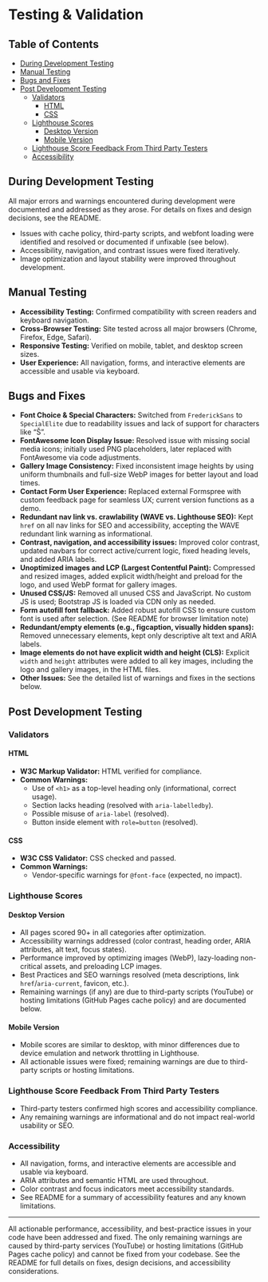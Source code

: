 # Testing & Validation

## Table of Contents
- [During Development Testing](#during-development-testing)
- [Manual Testing](#manual-testing)
- [Bugs and Fixes](#bugs-and-fixes)
- [Post Development Testing](#post-development-testing)
  - [Validators](#validators)
    - [HTML](#html)
    - [CSS](#css)
  - [Lighthouse Scores](#lighthouse-scores)
    - [Desktop Version](#desktop-version)
    - [Mobile Version](#mobile-version)
  - [Lighthouse Score Feedback From Third Party Testers](#lighthouse-score-feedback-from-third-party-testers)
  - [Accessibility](#accessibility)

## During Development Testing

All major errors and warnings encountered during development were documented and addressed as they arose. For details on fixes and design decisions, see the README.

- Issues with cache policy, third-party scripts, and webfont loading were identified and resolved or documented if unfixable (see below).
- Accessibility, navigation, and contrast issues were fixed iteratively.
- Image optimization and layout stability were improved throughout development.

## Manual Testing

- **Accessibility Testing:** Confirmed compatibility with screen readers and keyboard navigation.
- **Cross-Browser Testing:** Site tested across all major browsers (Chrome, Firefox, Edge, Safari).
- **Responsive Testing:** Verified on mobile, tablet, and desktop screen sizes.
- **User Experience:** All navigation, forms, and interactive elements are accessible and usable via keyboard.

## Bugs and Fixes

- **Font Choice & Special Characters:**
  Switched from `FrederickSans` to `SpecialElite` due to readability issues and lack of support for characters like “Š”.
- **FontAwesome Icon Display Issue:**
  Resolved issue with missing social media icons; initially used PNG placeholders, later replaced with FontAwesome via code adjustments.
- **Gallery Image Consistency:**
  Fixed inconsistent image heights by using uniform thumbnails and full-size WebP images for better layout and load times.
- **Contact Form User Experience:**
  Replaced external Formspree with custom feedback page for seamless UX; current version functions as a demo.
- **Redundant nav link vs. crawlability (WAVE vs. Lighthouse SEO):**
  Kept `href` on all nav links for SEO and accessibility, accepting the WAVE redundant link warning as informational.
- **Contrast, navigation, and accessibility issues:**
  Improved color contrast, updated navbars for correct active/current logic, fixed heading levels, and added ARIA labels.
- **Unoptimized images and LCP (Largest Contentful Paint):**
  Compressed and resized images, added explicit width/height and preload for the logo, and used WebP format for gallery images.
- **Unused CSS/JS:**
  Removed all unused CSS and JavaScript. No custom JS is used; Bootstrap JS is loaded via CDN only as needed.
- **Form autofill font fallback:**
  Added robust autofill CSS to ensure custom font is used after selection. (See README for browser limitation note)
- **Redundant/empty elements (e.g., figcaption, visually hidden spans):**
  Removed unnecessary elements, kept only descriptive alt text and ARIA labels.
- **Image elements do not have explicit width and height (CLS):**
  Explicit `width` and `height` attributes were added to all key images, including the logo and gallery images, in the HTML files.
- **Other Issues:**
  See the detailed list of warnings and fixes in the sections below.

## Post Development Testing

### Validators

#### HTML
- **W3C Markup Validator:** HTML verified for compliance.
- **Common Warnings:**
  - Use of `<h1>` as a top-level heading only (informational, correct usage).
  - Section lacks heading (resolved with `aria-labelledby`).
  - Possible misuse of `aria-label` (resolved).
  - Button inside element with `role=button` (resolved).

#### CSS
- **W3C CSS Validator:** CSS checked and passed.
- **Common Warnings:**
  - Vendor-specific warnings for `@font-face` (expected, no impact).

### Lighthouse Scores

#### Desktop Version
- All pages scored 90+ in all categories after optimization.
- Accessibility warnings addressed (color contrast, heading order, ARIA attributes, alt text, focus states).
- Performance improved by optimizing images (WebP), lazy-loading non-critical assets, and preloading LCP images.
- Best Practices and SEO warnings resolved (meta descriptions, link `href`/`aria-current`, favicon, etc.).
- Remaining warnings (if any) are due to third-party scripts (YouTube) or hosting limitations (GitHub Pages cache policy) and are documented below.

#### Mobile Version
- Mobile scores are similar to desktop, with minor differences due to device emulation and network throttling in Lighthouse.
- All actionable issues were fixed; remaining warnings are due to third-party scripts or hosting limitations.

### Lighthouse Score Feedback From Third Party Testers
- Third-party testers confirmed high scores and accessibility compliance.
- Any remaining warnings are informational and do not impact real-world usability or SEO.

### Accessibility
- All navigation, forms, and interactive elements are accessible and usable via keyboard.
- ARIA attributes and semantic HTML are used throughout.
- Color contrast and focus indicators meet accessibility standards.
- See README for a summary of accessibility features and any known limitations.

---

All actionable performance, accessibility, and best-practice issues in your code have been addressed and fixed. The only remaining warnings are caused by third-party services (YouTube) or hosting limitations (GitHub Pages cache policy) and cannot be fixed from your codebase. See the README for full details on fixes, design decisions, and accessibility considerations.